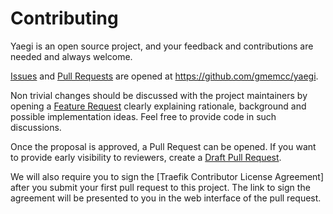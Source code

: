 # Contributing

Yaegi is an open source project, and your feedback and contributions
are needed and always welcome.

[Issues] and [Pull Requests] are opened at https://github.com/gmemcc/yaegi.

Non trivial changes should be discussed with the project maintainers by
opening a [Feature Request] clearly explaining rationale, background
and possible implementation ideas. Feel free to provide code in such
discussions.

Once the proposal is approved, a Pull Request can be opened. If you want
to provide early visibility to reviewers, create a [Draft Pull Request].

We will also require you to sign the [Traefik Contributor License Agreement]
after you submit your first pull request to this project. The link to sign the
agreement will be presented to you in the web interface of the pull request.

[Issues]: https://github.com/gmemcc/yaegi/issues
[Pull Requests]: https://github.com/gmemcc/yaegi/issues
[Feature Request]: https://github.com/gmemcc/yaegi/issues/new?template=feature_request.md
[Draft Pull Request]: https://github.blog/2019-02-14-introducing-draft-pull-requests/
[Traefik Labs Contributor License Agreement]: https://cla-assistant.io/traefik/yaegi

